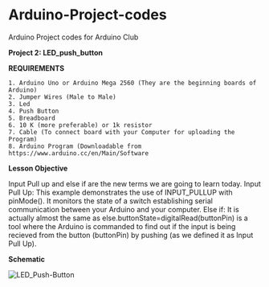 # Arduino-Project-codes
Arduino Project codes for Arduino Club

**Project 2: LED_push_button**

   **REQUIREMENTS**
   
    1. Arduino Uno or Arduino Mega 2560 (They are the beginning boards of Arduino)
    2. Jumper Wires (Male to Male)
    3. Led
    4. Push Button
    5. Breadboard
    6. 10 K (more preferable) or 1k resistor
    7. Cable (To connect board with your Computer for uploading the Program)
    8. Arduino Program (Downloadable from https://www.arduino.cc/en/Main/Software
    
   **Lesson Objective**
     
   Input Pull up and else if are the new terms we are going to learn today.
   Input Pull Up: This example demonstrates the use of INPUT_PULLUP with pinMode(). It monitors the state of a switch establishing serial communication between your Arduino and your computer.
   Else if: It is actually almost the same as else.buttonState=digitalRead(buttonPin) is a tool where the Arduino is commanded to find out if the input is being recieved from the button (buttonPin) by pushing (as we defined it as Input Pull Up).
   
   **Schematic**
   
   ![LED_Push-Button](https://cdn.instructables.com/FG7/2P82/IXQG0HO1/FG72P82IXQG0HO1.LARGE.jpg?auto=webp&fit=bounds)
   
